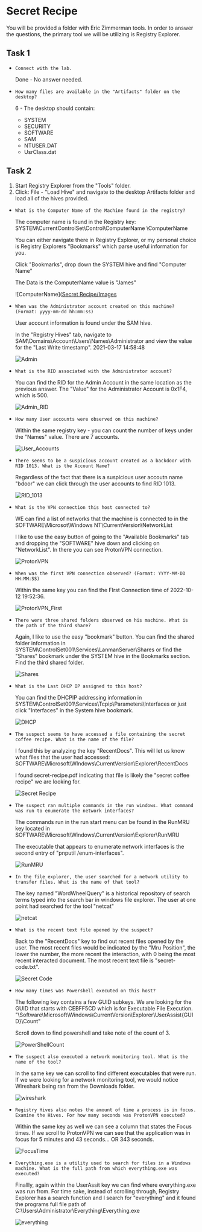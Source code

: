 # Secret Recipe

You will be provided a folder with Eric Zimmerman tools. In order to answer the questions, the primary tool we will be utilizing is Registry Explorer.

## Task 1
- `Connect with the lab.`

    Done - No answer needed.

- `How many files are available in the "Artifacts" folder on the desktop?`

    6 - The desktop should contain:
    - SYSTEM
    - SECURITY
    - SOFTWARE
    - SAM
    - NTUSER.DAT
    - UsrClass.dat

## Task 2 

1. Start Registry Explorer from the "Tools" folder. 
2. Click: File - "Load Hive" and navigate to the desktop Artifacts folder and load all of the hives provided.

- `What is the Computer Name of the Machine found in the registry?`

    The computer name is found in the Registry key: SYSTEM\CurrentControlSet\Control\ComputerName
\ComputerName
    
    You can either navigate there in Registry Explorer, or my personal choice is Registry Explorers "Bookmarks" which parse useful information for you. 

    Click "Bookmarks", drop down the SYSTEM hive and find "Computer Name"

    The Data is the ComputerName value is "James"
    
    ![ComputerName]([Secret Recipe/Images](https://github.com/missinglenk13/THM_Walk_Throughs/blob/main/Secret%20Recipe/Images/ComputerName.png)

- `When was the Administrator account created on this machine? (Format: yyyy-mm-dd hh:mm:ss)`

    User account information is found under the SAM hive.

    In the "Registry Hives" tab, navigate to SAM\Domains\Account\Users\Names\Administrator and view the value for the "Last Write timestamp". 2021-03-17 14:58:48

    ![Admin](https://github.com/missinglenk13/THM_Walk_Throughs/blob/main/Secret%20Recipe/Images/Admin_Account.png)

- `What is the RID associated with the Administrator account?`

    You can find the RID for the Admin Account in the same location as the previous answer. The "Value" for the Administrator Account is 0x1F4, which is 500.

    ![Admin_RID](https://github.com/missinglenk13/THM_Walk_Throughs/blob/main/Secret%20Recipe/Images/Admin_RID.png)

- `How many User accounts were observed on this machine?` 

    Within the same registry key - you can count the number of keys under the "Names" value. There are 7 accounts.

    ![User_Accounts](https://github.com/missinglenk13/THM_Walk_Throughs/blob/main/Secret%20Recipe/Images/Number_Users.png)

- `There seems to be a suspicious account created as a backdoor with RID 1013. What is the Account Name?`

    Regardless of the fact that there is a suspicious user accoutn name "bdoor" we can click through the user accounts to find RID 1013. 

    ![RID_1013](https://github.com/missinglenk13/THM_Walk_Throughs/blob/main/Secret%20Recipe/Images/RID_1013.png)


- `What is the VPN connection this host connected to?`

    WE can find a list of networks that the machine is connected to in the SOFTWARE\Microsot\Windows NT\CurrentVersion\NetworkList

    I like to use the easy button of going to the "Available Bookmarks" tab and dropping the "SOFTWARE" hive down and clicking on "NetworkList". In there you can see ProtonVPN connection.

    ![ProtonVPN](https://github.com/missinglenk13/THM_Walk_Throughs/blob/main/Secret%20Recipe/Images/Proton_VPN.png)

- `When was the first VPN connection observed? (Format: YYYY-MM-DD HH:MM:SS)`

    Within the same key you can find the FIrst Connection time of 2022-10-12 19:52:36.

    ![ProtonVPN_First](https://github.com/missinglenk13/THM_Walk_Throughs/blob/main/Secret%20Recipe/Images/VPN_First_connect.png)

- `There were three shared folders observed on his machine. What is the path of the third share?`
    
    Again, I like to use the easy "bookmark" button. You can find the shared folder information in SYSTEM\ControlSet001\Services\LanmanServer\Shares or find the "Shares" bookmark under the SYSTEM hive in the Bookmarks section. Find the third shared folder. 

    ![Shares](https://github.com/missinglenk13/THM_Walk_Throughs/blob/main/Secret%20Recipe/Images/Third_share.png)

- `What is the Last DHCP IP assigned to this host?`

    You can find the DHCPIP addressing information in SYSTEM\ControlSet001\Services\Tcpip\Parameters\Interfaces or just click "Interfaces" in the System hive bookmark.

    ![DHCP](https://github.com/missinglenk13/THM_Walk_Throughs/blob/main/Secret%20Recipe/Images/DHCPIP.png)

- `The suspect seems to have accessed a file containing the secret coffee recipe. What is the name of the file?`

    I found this by analyzing the key "RecentDocs". This will let us know what files that the user had accessed: SOFTWARE\Microsoft\WIndows\CurrentVersion\Explorer\RecentDocs

    I found secret-recipe.pdf indicating that file is likely the "secret coffee recipe" we are looking for. 

    ![Secret Recipe](https://github.com/missinglenk13/THM_Walk_Throughs/blob/main/Secret%20Recipe/Images/Secretrecipe.png)

- `The suspect ran multiple commands in the run windows. What command was run to enumerate the network interfaces?`

    The commands run in the run start menu can be found in the RunMRU key located in SOFTWARE\Microsoft\Windows\CurrentVersion\Explorer\RunMRU

    The executable that appears to enumerate network interfaces is the second entry of "pnputil /enum-interfaces".

    ![RunMRU](https://github.com/missinglenk13/THM_Walk_Throughs/blob/main/Secret%20Recipe/Images/RunMRU.png)

- `In the file explorer, the user searched for a network utility to transfer files. What is the name of that tool?`

    The key named "WordWheelQuery" is a historical repository of search terms typed into the search bar in windows file explorer. The user at one point had searched for the tool "netcat"

    ![netcat](https://github.com/missinglenk13/THM_Walk_Throughs/blob/main/Secret%20Recipe/Images/netcat.png)

- `What is the recent text file opened by the suspect?`

    Back to the "RecentDocs" key to find out recent files opened by the user. The most recent files would be indicated by the "Mru Position", the lower the number, the more recent the interaction, with 0 being the most recent interacted document. The most recent text file is "secret-code.txt".

    ![Secret Code](https://github.com/missinglenk13/THM_Walk_Throughs/blob/main/Secret%20Recipe/Images/SecretCode.png)

- `How many times was Powershell executed on this host?`

   The following key contains a few GUID subkeys. We are looking for the GUID that starts with CEBFF5CD which is for Executable File Execution. "\Software\Microsoft\Windows\CurrentVersion\Explorer\UserAssist\{GUID}\Count"

   Scroll down to find powershell and take note of the count of 3.

   ![PowerShellCount](https://github.com/missinglenk13/THM_Walk_Throughs/blob/main/Secret%20Recipe/Images/PowershellCount.png)

- `The suspect also executed a network monitoring tool. What is the name of the tool?`

    In the same key we can scroll to find different executables that were run. If we were looking for a network monitoring tool, we would notice Wireshark being ran from the Downloads folder. 

    ![wireshark](https://github.com/missinglenk13/THM_Walk_Throughs/blob/main/Secret%20Recipe/Images/wireshark.png)

- `Registry Hives also notes the amount of time a process is in focus. Examine the Hives. For how many seconds was ProtonVPN executed?`

    Within the same key as well we can see a column that states the Focus times. If we scroll to ProtonVPN we can see that the application was in focus for 5 minutes and 43 seconds... OR 343 seconds.

    ![FocusTime](https://github.com/missinglenk13/THM_Walk_Throughs/blob/main/Secret%20Recipe/Images/FocusTime.png)

- `Everything.exe is a utility used to search for files in a Windows machine. What is the full path from which everything.exe was executed?`

    Finallly, again within the UserAssit key we can find where everything.exe was run from. For time sake, instead of scrolling through, Registry Explorer has a search function and I search for "everything" and it found the programs full file path of C:\Users\Administrator\Everything\Everything.exe

    ![everything](https://github.com/missinglenk13/THM_Walk_Throughs/blob/main/Secret%20Recipe/Images/everything.png)
